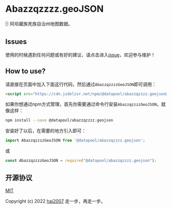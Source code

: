 # Abazzqzzzz.geoJSON
🗄️ 阿坝藏族羌族自治州地图数据。

## Issues
使用的时候遇到任何问题或有好的建议，请点击进入[issue](https://github.com/hai2007/datapool/issues)，欢迎参与维护！

## How to use?

请直接在页面中加入下面这行代码，然后通过```AbazzqzzzzGeoJSON```即可调用：

```html
<script src="https://cdn.jsdelivr.net/npm/@datapool/abazzqzzzz.geojson@1"></script>
```

如果你想通过npm方式管理，首先你需要通过命令行安装``````AbazzqzzzzGeoJSON``````，就像这样：

```bash
npm install --save @datapool/abazzqzzzz.geojson
```

安装好了以后，在需要的地方引入即可：

```js
import AbazzqzzzzGeoJSON from '@datapool/abazzqzzzz.geojson';
```

或

```js
const AbazzqzzzzGeoJSON = require("@datapool/abazzqzzzz.geojson");
```

开源协议
---------------------------------------
[MIT](https://github.com/hai2007/datapool/blob/master/LICENSE)

Copyright (c) 2022 [hai2007](https://hai2007.gitee.io/sweethome/) 走一步，再走一步。

